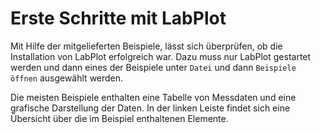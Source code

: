 # Erste Schritte mit LabPlot

Mit Hilfe der mitgelieferten Beispiele, lässt sich überprüfen, ob die Installation von LabPlot erfolgreich war.
Dazu muss nur LabPlot gestartet werden und dann eines der Beispiele unter `Datei` und dann `Beispiele öffnen` ausgewählt werden.

Die meisten Beispiele enthalten eine Tabelle von Messdaten und eine grafische Darstellung der Daten.
In der linken Leiste findet sich eine Übersicht über die im Beispiel enthaltenen Elemente.

